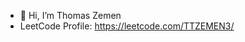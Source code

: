 - 👋 Hi, I’m Thomas Zemen
- LeetCode Profile: https://leetcode.com/TTZEMEN3/
<!---
Thomasz-SIU/Thomasz-SIU is a ✨ special ✨ repository because its `README.md` (this file) appears on your GitHub profile.
You can click the Preview link to take a look at your changes.
--->
